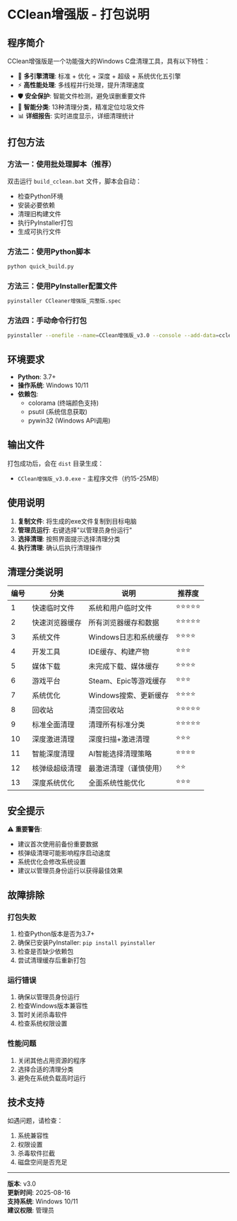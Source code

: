 # CClean增强版 - 打包说明

## 程序简介

CClean增强版是一个功能强大的Windows C盘清理工具，具有以下特性：

- 🧹 **多引擎清理**: 标准 + 优化 + 深度 + 超级 + 系统优化五引擎
- ⚡ **高性能处理**: 多线程并行处理，提升清理速度
- 🛡️ **安全保护**: 智能文件检测，避免误删重要文件
- 🎯 **智能分类**: 13种清理分类，精准定位垃圾文件
- 📊 **详细报告**: 实时进度显示，详细清理统计

## 打包方法

### 方法一：使用批处理脚本（推荐）

双击运行 `build_cclean.bat` 文件，脚本会自动：
- 检查Python环境
- 安装必要依赖
- 清理旧构建文件
- 执行PyInstaller打包
- 生成可执行文件

### 方法二：使用Python脚本

```bash
python quick_build.py
```

### 方法三：使用PyInstaller配置文件

```bash
pyinstaller CCleaner增强版_完整版.spec
```

### 方法四：手动命令行打包

```bash
pyinstaller --onefile --name=CClean增强版_v3.0 --console --add-data=cclean;cclean enhanced_quick_clean.py
```

## 环境要求

- **Python**: 3.7+
- **操作系统**: Windows 10/11
- **依赖包**:
  - colorama (终端颜色支持)
  - psutil (系统信息获取)
  - pywin32 (Windows API调用)

## 输出文件

打包成功后，会在 `dist` 目录生成：
- `CClean增强版_v3.0.exe` - 主程序文件（约15-25MB）

## 使用说明

1. **复制文件**: 将生成的exe文件复制到目标电脑
2. **管理员运行**: 右键选择"以管理员身份运行"
3. **选择清理**: 按照界面提示选择清理分类
4. **执行清理**: 确认后执行清理操作

## 清理分类说明

| 编号 | 分类 | 说明 | 推荐度 |
|------|------|------|--------|
| 1 | 快速临时文件 | 系统和用户临时文件 | ⭐⭐⭐⭐⭐ |
| 2 | 快速浏览器缓存 | 所有浏览器缓存和数据 | ⭐⭐⭐⭐⭐ |
| 3 | 系统文件 | Windows日志和系统缓存 | ⭐⭐⭐⭐ |
| 4 | 开发工具 | IDE缓存、构建产物 | ⭐⭐⭐ |
| 5 | 媒体下载 | 未完成下载、媒体缓存 | ⭐⭐⭐⭐ |
| 6 | 游戏平台 | Steam、Epic等游戏缓存 | ⭐⭐⭐ |
| 7 | 系统优化 | Windows搜索、更新缓存 | ⭐⭐⭐⭐ |
| 8 | 回收站 | 清空回收站 | ⭐⭐⭐⭐⭐ |
| 9 | 标准全面清理 | 清理所有标准分类 | ⭐⭐⭐⭐⭐ |
| 10 | 深度激进清理 | 深度扫描+激进清理 | ⭐⭐⭐ |
| 11 | 智能深度清理 | AI智能选择清理策略 | ⭐⭐⭐⭐ |
| 12 | 核弹级超级清理 | 最激进清理（谨慎使用） | ⭐⭐ |
| 13 | 深度系统优化 | 全面系统性能优化 | ⭐⭐⭐ |

## 安全提示

⚠️ **重要警告**:
- 建议首次使用前备份重要数据
- 核弹级清理可能影响程序启动速度
- 系统优化会修改系统设置
- 建议以管理员身份运行以获得最佳效果

## 故障排除

### 打包失败
1. 检查Python版本是否为3.7+
2. 确保已安装PyInstaller: `pip install pyinstaller`
3. 检查是否缺少依赖包
4. 尝试清理缓存后重新打包

### 运行错误
1. 确保以管理员身份运行
2. 检查Windows版本兼容性
3. 暂时关闭杀毒软件
4. 检查系统权限设置

### 性能问题
1. 关闭其他占用资源的程序
2. 选择合适的清理分类
3. 避免在系统负载高时运行

## 技术支持

如遇问题，请检查：
1. 系统兼容性
2. 权限设置
3. 杀毒软件拦截
4. 磁盘空间是否充足

---

**版本**: v3.0  
**更新时间**: 2025-08-16  
**支持系统**: Windows 10/11  
**建议权限**: 管理员